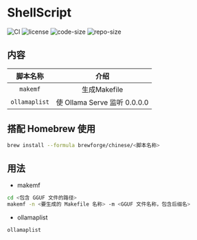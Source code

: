 # ShellScript

![CI](https://github.com/Mrered/ShellScript/actions/workflows/release.yml/badge.svg) ![license](https://img.shields.io/github/license/Mrered/ShellScript) ![code-size](https://img.shields.io/github/languages/code-size/Mrered/ShellScript) ![repo-size](https://img.shields.io/github/repo-size/Mrered/ShellScript)

## 内容

|   脚本名称    |             介绍             |
| :-----------: | :--------------------------: |
|   `makemf`    |         生成Makefile         |
| `ollamaplist` | 使 Ollama Serve 监听 0.0.0.0 |

## 搭配 Homebrew 使用

```sh
brew install --formula brewforge/chinese/<脚本名称>
```

## 用法

- makemf

```sh
cd <包含 GGUF 文件的路径>
makemf -n <要生成的 Makefile 名称> -m <GGUF 文件名称，包含后缀名>
```

- ollamaplist

```sh
ollamaplist
```
